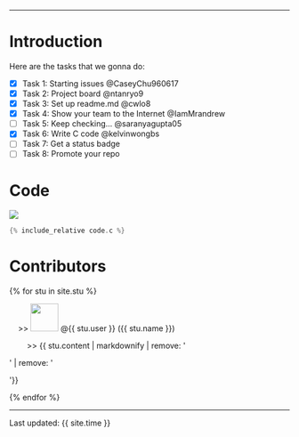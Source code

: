 -----------------------------------------  
  
# Introduction  
Here are the tasks that we gonna do:  
- [x] Task 1: Starting issues @CaseyChu960617  
- [x] Task 2: Project board @ntanryo9  
- [x] Task 3: Set up readme.md @cwlo8  
- [x] Task 4: Show your team to the Internet @IamMrandrew  
- [ ] Task 5: Keep checking... @saranyagupta05  
- [x] Task 6: Write C code @kelvinwongbs   
- [ ] Task 7: Get a status badge
- [ ] Task 8: Promote your repo
    
# Code
![](https://github.com/csci3251-2020/project-team-j/workflows/CodeOfteamJ/badge.svg)
```c
{% include_relative code.c %}
```
  
# Contributors  
{% for stu in site.stu %}
   <p>&nbsp;&nbsp;&nbsp;&nbsp;>> <img src="{{ stu.image }}" width="50" height="50"> @{{ stu.user }}&nbsp;({{ stu.name }})</p>
   <p>&nbsp;&nbsp;&nbsp;&nbsp;&nbsp;&nbsp;&nbsp;&nbsp;>> {{ stu.content | markdownify | remove: '<p>' | remove: '</p>'}}</p>
 {% endfor %}
  
---
Last updated: {{ site.time }}
